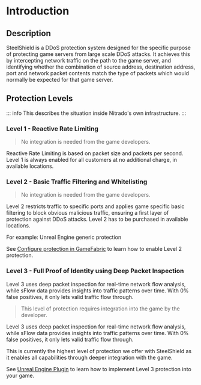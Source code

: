# Introduction

## Description

SteelShield is a DDoS protection system designed for the specific purpose of protecting game servers from large scale DDoS
attacks. It achieves this by intercepting network traffic on the path to the game server, and identifying whether the
combination of source address, destination address, port and network packet contents match the type of packets which
would normally be expected for that game server.

## Protection Levels

::: info
This describes the situation inside Nitrado's own infrastructure.
:::

### Level 1 - Reactive Rate Limiting

> No integration is needed from the game developers.

Reactive Rate Limiting is based on packet size and packets per second. Level 1 is always enabled for all customers at no additional charge, in available locations.

### Level 2 - Basic Traffic Filtering and Whitelisting

> No integration is needed from the game developers.

Level 2 restricts traffic to specific ports and applies game specific basic filtering to block obvious malicious traffic, ensuring a first layer of protection against DDoS attacks. Level 2 has to be purchased in available locations.

For example: Unreal Engine generic protection


See [Configure protection in GameFabric](/steelshield/gamefabric/gamefabric) to learn how to enable Level 2 protection.

### Level 3 - Full Proof of Identity using Deep Packet Inspection
Level 3 uses deep packet inspection for real-time network flow analysis, while sFlow data provides insights into traffic patterns over time. With 0% false positives, it only lets valid traffic flow through.
> This level of protection requires integration into the game by the developer.

Level 3 uses deep packet inspection for real-time network flow analysis, while sFlow data provides insights into traffic patterns over time.
With 0% false positives, it only lets valid traffic flow through.

This is currently the highest level of protection we offer with SteelShield as it enables all capabilities through deeper integration with the game.

See [Unreal Engine Plugin](/steelshield/unreal-engine-plugin/using-the-plugin) to learn how to implement Level 3 protection into your game.
